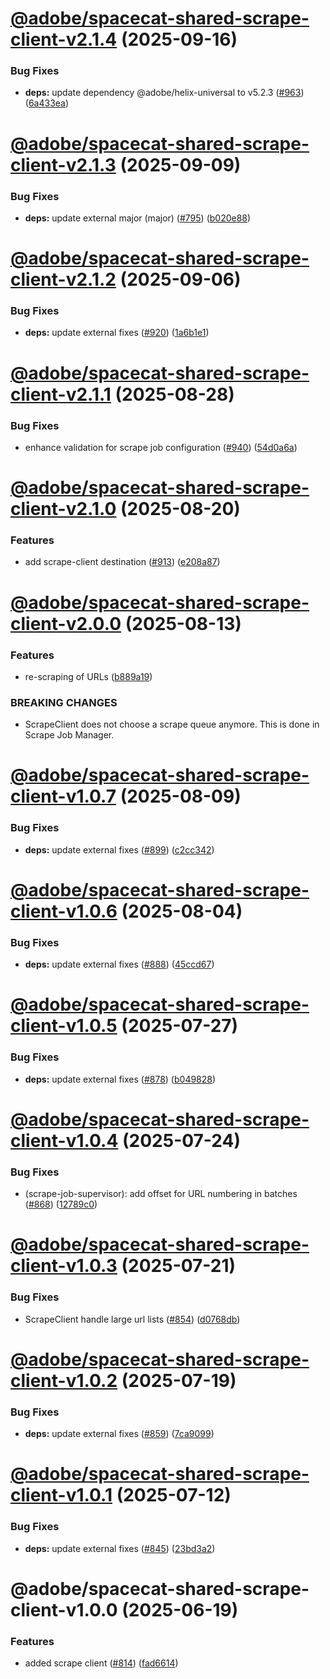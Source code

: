 # [@adobe/spacecat-shared-scrape-client-v2.1.4](https://github.com/adobe/spacecat-shared/compare/@adobe/spacecat-shared-scrape-client-v2.1.3...@adobe/spacecat-shared-scrape-client-v2.1.4) (2025-09-16)


### Bug Fixes

* **deps:** update dependency @adobe/helix-universal to v5.2.3 ([#963](https://github.com/adobe/spacecat-shared/issues/963)) ([6a433ea](https://github.com/adobe/spacecat-shared/commit/6a433ea495c0a68cb3129a51beed9388af277952))

# [@adobe/spacecat-shared-scrape-client-v2.1.3](https://github.com/adobe/spacecat-shared/compare/@adobe/spacecat-shared-scrape-client-v2.1.2...@adobe/spacecat-shared-scrape-client-v2.1.3) (2025-09-09)


### Bug Fixes

* **deps:** update external major (major) ([#795](https://github.com/adobe/spacecat-shared/issues/795)) ([b020e88](https://github.com/adobe/spacecat-shared/commit/b020e884bfcad48667da87ad9caee7a3669e43d0))

# [@adobe/spacecat-shared-scrape-client-v2.1.2](https://github.com/adobe/spacecat-shared/compare/@adobe/spacecat-shared-scrape-client-v2.1.1...@adobe/spacecat-shared-scrape-client-v2.1.2) (2025-09-06)


### Bug Fixes

* **deps:** update external fixes ([#920](https://github.com/adobe/spacecat-shared/issues/920)) ([1a6b1e1](https://github.com/adobe/spacecat-shared/commit/1a6b1e1ac9531a41c86406ada4bd4ab903307fdc))

# [@adobe/spacecat-shared-scrape-client-v2.1.1](https://github.com/adobe/spacecat-shared/compare/@adobe/spacecat-shared-scrape-client-v2.1.0...@adobe/spacecat-shared-scrape-client-v2.1.1) (2025-08-28)


### Bug Fixes

* enhance validation for scrape job configuration ([#940](https://github.com/adobe/spacecat-shared/issues/940)) ([54d0a6a](https://github.com/adobe/spacecat-shared/commit/54d0a6aa322547e13da25f2f97e1542fd5688849))

# [@adobe/spacecat-shared-scrape-client-v2.1.0](https://github.com/adobe/spacecat-shared/compare/@adobe/spacecat-shared-scrape-client-v2.0.0...@adobe/spacecat-shared-scrape-client-v2.1.0) (2025-08-20)


### Features

* add scrape-client destination  ([#913](https://github.com/adobe/spacecat-shared/issues/913)) ([e208a87](https://github.com/adobe/spacecat-shared/commit/e208a87214874a2708ac2d7614fcfd4c0770fe17))

# [@adobe/spacecat-shared-scrape-client-v2.0.0](https://github.com/adobe/spacecat-shared/compare/@adobe/spacecat-shared-scrape-client-v1.0.7...@adobe/spacecat-shared-scrape-client-v2.0.0) (2025-08-13)


### Features

* re-scraping of URLs ([b889a19](https://github.com/adobe/spacecat-shared/commit/b889a19b1cec20b1f1dc32a89b34ab5125fa90e6))


### BREAKING CHANGES

* ScrapeClient does not choose a scrape queue anymore. This is done in Scrape Job Manager.

# [@adobe/spacecat-shared-scrape-client-v1.0.7](https://github.com/adobe/spacecat-shared/compare/@adobe/spacecat-shared-scrape-client-v1.0.6...@adobe/spacecat-shared-scrape-client-v1.0.7) (2025-08-09)


### Bug Fixes

* **deps:** update external fixes ([#899](https://github.com/adobe/spacecat-shared/issues/899)) ([c2cc342](https://github.com/adobe/spacecat-shared/commit/c2cc3422a0a4a3f8d1a2724847da456bf801ff59))

# [@adobe/spacecat-shared-scrape-client-v1.0.6](https://github.com/adobe/spacecat-shared/compare/@adobe/spacecat-shared-scrape-client-v1.0.5...@adobe/spacecat-shared-scrape-client-v1.0.6) (2025-08-04)


### Bug Fixes

* **deps:** update external fixes ([#888](https://github.com/adobe/spacecat-shared/issues/888)) ([45ccd67](https://github.com/adobe/spacecat-shared/commit/45ccd679577031d01771aa642ac0c2e33b22af6f))

# [@adobe/spacecat-shared-scrape-client-v1.0.5](https://github.com/adobe/spacecat-shared/compare/@adobe/spacecat-shared-scrape-client-v1.0.4...@adobe/spacecat-shared-scrape-client-v1.0.5) (2025-07-27)


### Bug Fixes

* **deps:** update external fixes ([#878](https://github.com/adobe/spacecat-shared/issues/878)) ([b049828](https://github.com/adobe/spacecat-shared/commit/b04982839c0ff5e4de4ab0e37508c5eb5272a679))

# [@adobe/spacecat-shared-scrape-client-v1.0.4](https://github.com/adobe/spacecat-shared/compare/@adobe/spacecat-shared-scrape-client-v1.0.3...@adobe/spacecat-shared-scrape-client-v1.0.4) (2025-07-24)


### Bug Fixes

* (scrape-job-supervisor): add offset for URL numbering in batches ([#868](https://github.com/adobe/spacecat-shared/issues/868)) ([12789c0](https://github.com/adobe/spacecat-shared/commit/12789c0cabe33ad5e526793d645bfef421a851af))

# [@adobe/spacecat-shared-scrape-client-v1.0.3](https://github.com/adobe/spacecat-shared/compare/@adobe/spacecat-shared-scrape-client-v1.0.2...@adobe/spacecat-shared-scrape-client-v1.0.3) (2025-07-21)


### Bug Fixes

* ScrapeClient handle large url lists ([#854](https://github.com/adobe/spacecat-shared/issues/854)) ([d0768db](https://github.com/adobe/spacecat-shared/commit/d0768db101d65bc604c64473648cba0344612025))

# [@adobe/spacecat-shared-scrape-client-v1.0.2](https://github.com/adobe/spacecat-shared/compare/@adobe/spacecat-shared-scrape-client-v1.0.1...@adobe/spacecat-shared-scrape-client-v1.0.2) (2025-07-19)


### Bug Fixes

* **deps:** update external fixes ([#859](https://github.com/adobe/spacecat-shared/issues/859)) ([7ca9099](https://github.com/adobe/spacecat-shared/commit/7ca90994d61d07f71e580301365447b94ad07a52))

# [@adobe/spacecat-shared-scrape-client-v1.0.1](https://github.com/adobe/spacecat-shared/compare/@adobe/spacecat-shared-scrape-client-v1.0.0...@adobe/spacecat-shared-scrape-client-v1.0.1) (2025-07-12)


### Bug Fixes

* **deps:** update external fixes ([#845](https://github.com/adobe/spacecat-shared/issues/845)) ([23bd3a2](https://github.com/adobe/spacecat-shared/commit/23bd3a2235686480cb89d6379276d9ed000baea3))

# @adobe/spacecat-shared-scrape-client-v1.0.0 (2025-06-19)


### Features

* added scrape client ([#814](https://github.com/adobe/spacecat-shared/issues/814)) ([fad6614](https://github.com/adobe/spacecat-shared/commit/fad6614672a046da5319e493cc7c26bfdc3993d2))
